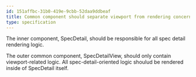 ```yaml
---
id: 151affbc-31b0-419e-9cbb-52daa9ddbeaf
title: Common component should separate viewport from rendering concerns
type: specification
---
```


The inner component, SpecDetail, should be responsible for all spec detail rendering logic.

The outer common component, SpecDetailView, should only contain viewport-related logic. All spec-detail-oriented logic shoulud be rendered inside of SpecDetail itself.
